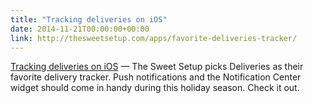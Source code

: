 ```yaml
---
title: "Tracking deliveries on iOS"
date: 2014-11-21T00:00:00+00:00
link: http://thesweetsetup.com/apps/favorite-deliveries-tracker/
---
```

[Tracking deliveries on iOS](http://thesweetsetup.com/apps/favorite-deliveries-tracker/) &mdash; 
 The Sweet Setup picks Deliveries as their favorite delivery tracker. Push notifications and the Notification Center widget should come in handy during this holiday season. Check it out.
